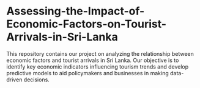 # Assessing-the-Impact-of-Economic-Factors-on-Tourist-Arrivals-in-Sri-Lanka
This repository contains our project on analyzing the relationship between economic factors and tourist arrivals in Sri Lanka. Our objective is to identify key economic indicators influencing tourism trends and develop predictive models to aid policymakers and businesses in making data-driven decisions.  
